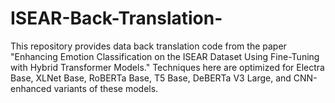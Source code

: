 # ISEAR-Back-Translation-
This repository provides data back translation code from the paper "Enhancing Emotion Classification on the ISEAR Dataset Using Fine-Tuning with Hybrid Transformer Models." Techniques here are optimized for Electra Base, XLNet Base, RoBERTa Base, T5 Base, DeBERTa V3 Large, and CNN-enhanced variants of these models.
